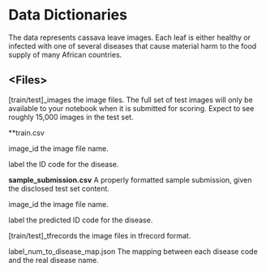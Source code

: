 # Data Dictionaries
The data represents cassava leave images. Each leaf is either healthy or infected with one of several diseases that cause material harm to the food supply of many African countries.

## <Files\>

[train/test]\_images the image files. The full set of test images will only be available to your notebook when it is submitted for scoring. Expect to see roughly 15,000 images in the test set.

**train.csv

image_id the image file name.

label the ID code for the disease.

**sample_submission.csv** A properly formatted sample submission, given the disclosed test set content.

image_id the image file name.

label the predicted ID code for the disease.

[train/test]\_tfrecords the image files in tfrecord format.

label_num_to_disease_map.json The mapping between each disease code and the real disease name.
